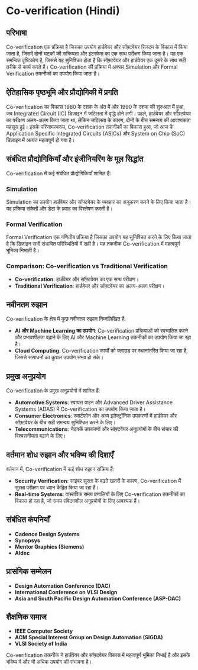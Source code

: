 # Co-verification (Hindi)

## परिभाषा
Co-verification एक प्रक्रिया है जिसका उपयोग हार्डवेयर और सॉफ़्टवेयर सिस्टम के विकास में किया जाता है, जिसमें दोनों घटकों की सक्रियता और इंटरफेस का एक साथ परीक्षण किया जाता है। यह एक समन्वित दृष्टिकोण है, जिससे यह सुनिश्चित होता है कि सॉफ़्टवेयर और हार्डवेयर एक दूसरे के साथ सही तरीके से कार्य करते हैं। Co-verification की प्रक्रिया में अक्सर Simulation और Formal Verification तकनीकों का उपयोग किया जाता है।

## ऐतिहासिक पृष्ठभूमि और प्रौद्योगिकी में प्रगति
Co-verification का विकास 1980 के दशक के अंत में और 1990 के दशक की शुरुआत में हुआ, जब Integrated Circuit (IC) डिज़ाइन में जटिलता में वृद्धि होने लगी। पहले, हार्डवेयर और सॉफ़्टवेयर का परीक्षण अलग-अलग किया जाता था, लेकिन जटिलता के कारण, दोनों के बीच समन्वय की आवश्यकता महसूस हुई। इसके परिणामस्वरूप, Co-verification तकनीकों का विकास हुआ, जो आज के Application Specific Integrated Circuits (ASICs) और System on Chip (SoC) डिज़ाइन में अत्यंत महत्वपूर्ण हो गया है।

## संबंधित प्रौद्योगिकियाँ और इंजीनियरिंग के मूल सिद्धांत
Co-verification में कई संबंधित प्रौद्योगिकियाँ शामिल हैं:
### Simulation
Simulation का उपयोग हार्डवेयर और सॉफ़्टवेयर के व्यवहार का अनुकरण करने के लिए किया जाता है। यह प्रक्रिया संकेतों और डेटा के प्रवाह का विश्लेषण करती है।

### Formal Verification
Formal Verification एक गणितीय प्रक्रिया है जिसका उपयोग यह सुनिश्चित करने के लिए किया जाता है कि डिज़ाइन सभी संभावित परिस्थितियों में सही है। यह तकनीक Co-verification में महत्वपूर्ण भूमिका निभाती है।

### Comparison: Co-verification vs Traditional Verification
- **Co-verification**: हार्डवेयर और सॉफ़्टवेयर का एक साथ परीक्षण।
- **Traditional Verification**: हार्डवेयर और सॉफ़्टवेयर का अलग-अलग परीक्षण।

## नवीनतम रुझान
Co-verification के क्षेत्र में कुछ नवीनतम रुझान निम्नलिखित हैं:
- **AI और Machine Learning का उपयोग**: Co-verification प्रक्रियाओं को स्वचालित करने और प्रभावशीलता बढ़ाने के लिए AI और Machine Learning तकनीकों का उपयोग किया जा रहा है।
- **Cloud Computing**: Co-verification कार्यों को क्लाउड पर स्थानांतरित किया जा रहा है, जिससे संसाधनों का कुशल उपयोग संभव हो सके।

## प्रमुख अनुप्रयोग
Co-verification के प्रमुख अनुप्रयोगों में शामिल हैं:
- **Automotive Systems**: स्वायत्त वाहन और Advanced Driver Assistance Systems (ADAS) में Co-verification का उपयोग किया जाता है।
- **Consumer Electronics**: स्मार्टफोन और अन्य इलेक्ट्रॉनिक उपकरणों में हार्डवेयर और सॉफ़्टवेयर के बीच सही समन्वय सुनिश्चित करने के लिए।
- **Telecommunications**: नेटवर्क उपकरणों और सॉफ़्टवेयर अनुप्रयोगों के बीच संचार की विश्वसनीयता बढ़ाने के लिए।

## वर्तमान शोध रुझान और भविष्य की दिशाएँ
वर्तमान में, Co-verification में कई शोध रुझान सक्रिय हैं:
- **Security Verification**: साइबर सुरक्षा के बढ़ते खतरों के कारण, Co-verification में सुरक्षा परीक्षण पर ध्यान केंद्रित किया जा रहा है।
- **Real-time Systems**: वास्तविक समय प्रणालियों के लिए Co-verification तकनीकों का विकास हो रहा है, जो समय संवेदनशील अनुप्रयोगों के लिए आवश्यक हैं।

## संबंधित कंपनियाँ
- **Cadence Design Systems**
- **Synopsys**
- **Mentor Graphics (Siemens)**
- **Aldec**

## प्रासंगिक सम्मेलन
- **Design Automation Conference (DAC)**
- **International Conference on VLSI Design**
- **Asia and South Pacific Design Automation Conference (ASP-DAC)**

## शैक्षणिक समाज
- **IEEE Computer Society**
- **ACM Special Interest Group on Design Automation (SIGDA)**
- **VLSI Society of India**

Co-verification तकनीक ने हार्डवेयर और सॉफ़्टवेयर विकास में महत्वपूर्ण भूमिका निभाई है और इसके भविष्य में और भी अधिक उपयोग की संभावना है।